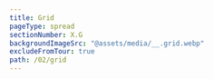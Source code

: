 ```yaml
---
title: Grid
pageType: spread
sectionNumber: X.G
backgroundImageSrc: "@assets/media/__.grid.webp"
excludeFromTour: true
path: /02/grid
---
```

